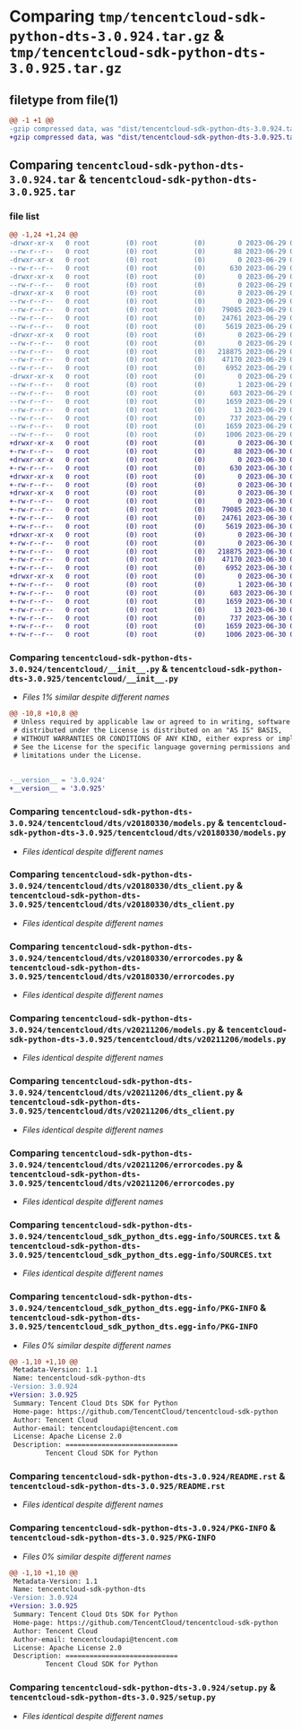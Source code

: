 # Comparing `tmp/tencentcloud-sdk-python-dts-3.0.924.tar.gz` & `tmp/tencentcloud-sdk-python-dts-3.0.925.tar.gz`

## filetype from file(1)

```diff
@@ -1 +1 @@
-gzip compressed data, was "dist/tencentcloud-sdk-python-dts-3.0.924.tar", last modified: Thu Jun 29 00:30:00 2023, max compression
+gzip compressed data, was "dist/tencentcloud-sdk-python-dts-3.0.925.tar", last modified: Fri Jun 30 02:09:41 2023, max compression
```

## Comparing `tencentcloud-sdk-python-dts-3.0.924.tar` & `tencentcloud-sdk-python-dts-3.0.925.tar`

### file list

```diff
@@ -1,24 +1,24 @@
-drwxr-xr-x   0 root         (0) root         (0)        0 2023-06-29 00:30:00.000000 tencentcloud-sdk-python-dts-3.0.924/
--rw-r--r--   0 root         (0) root         (0)       88 2023-06-29 00:30:00.000000 tencentcloud-sdk-python-dts-3.0.924/setup.cfg
-drwxr-xr-x   0 root         (0) root         (0)        0 2023-06-29 00:30:00.000000 tencentcloud-sdk-python-dts-3.0.924/tencentcloud/
--rw-r--r--   0 root         (0) root         (0)      630 2023-06-29 00:30:00.000000 tencentcloud-sdk-python-dts-3.0.924/tencentcloud/__init__.py
-drwxr-xr-x   0 root         (0) root         (0)        0 2023-06-29 00:30:00.000000 tencentcloud-sdk-python-dts-3.0.924/tencentcloud/dts/
--rw-r--r--   0 root         (0) root         (0)        0 2023-06-29 00:30:00.000000 tencentcloud-sdk-python-dts-3.0.924/tencentcloud/dts/__init__.py
-drwxr-xr-x   0 root         (0) root         (0)        0 2023-06-29 00:30:00.000000 tencentcloud-sdk-python-dts-3.0.924/tencentcloud/dts/v20180330/
--rw-r--r--   0 root         (0) root         (0)        0 2023-06-29 00:30:00.000000 tencentcloud-sdk-python-dts-3.0.924/tencentcloud/dts/v20180330/__init__.py
--rw-r--r--   0 root         (0) root         (0)    79085 2023-06-29 00:30:00.000000 tencentcloud-sdk-python-dts-3.0.924/tencentcloud/dts/v20180330/models.py
--rw-r--r--   0 root         (0) root         (0)    24761 2023-06-29 00:30:00.000000 tencentcloud-sdk-python-dts-3.0.924/tencentcloud/dts/v20180330/dts_client.py
--rw-r--r--   0 root         (0) root         (0)     5619 2023-06-29 00:30:00.000000 tencentcloud-sdk-python-dts-3.0.924/tencentcloud/dts/v20180330/errorcodes.py
-drwxr-xr-x   0 root         (0) root         (0)        0 2023-06-29 00:30:00.000000 tencentcloud-sdk-python-dts-3.0.924/tencentcloud/dts/v20211206/
--rw-r--r--   0 root         (0) root         (0)        0 2023-06-29 00:30:00.000000 tencentcloud-sdk-python-dts-3.0.924/tencentcloud/dts/v20211206/__init__.py
--rw-r--r--   0 root         (0) root         (0)   218875 2023-06-29 00:30:00.000000 tencentcloud-sdk-python-dts-3.0.924/tencentcloud/dts/v20211206/models.py
--rw-r--r--   0 root         (0) root         (0)    47170 2023-06-29 00:30:00.000000 tencentcloud-sdk-python-dts-3.0.924/tencentcloud/dts/v20211206/dts_client.py
--rw-r--r--   0 root         (0) root         (0)     6952 2023-06-29 00:30:00.000000 tencentcloud-sdk-python-dts-3.0.924/tencentcloud/dts/v20211206/errorcodes.py
-drwxr-xr-x   0 root         (0) root         (0)        0 2023-06-29 00:30:00.000000 tencentcloud-sdk-python-dts-3.0.924/tencentcloud_sdk_python_dts.egg-info/
--rw-r--r--   0 root         (0) root         (0)        1 2023-06-29 00:30:00.000000 tencentcloud-sdk-python-dts-3.0.924/tencentcloud_sdk_python_dts.egg-info/dependency_links.txt
--rw-r--r--   0 root         (0) root         (0)      603 2023-06-29 00:30:00.000000 tencentcloud-sdk-python-dts-3.0.924/tencentcloud_sdk_python_dts.egg-info/SOURCES.txt
--rw-r--r--   0 root         (0) root         (0)     1659 2023-06-29 00:30:00.000000 tencentcloud-sdk-python-dts-3.0.924/tencentcloud_sdk_python_dts.egg-info/PKG-INFO
--rw-r--r--   0 root         (0) root         (0)       13 2023-06-29 00:30:00.000000 tencentcloud-sdk-python-dts-3.0.924/tencentcloud_sdk_python_dts.egg-info/top_level.txt
--rw-r--r--   0 root         (0) root         (0)      737 2023-06-29 00:30:00.000000 tencentcloud-sdk-python-dts-3.0.924/README.rst
--rw-r--r--   0 root         (0) root         (0)     1659 2023-06-29 00:30:00.000000 tencentcloud-sdk-python-dts-3.0.924/PKG-INFO
--rw-r--r--   0 root         (0) root         (0)     1006 2023-06-29 00:30:00.000000 tencentcloud-sdk-python-dts-3.0.924/setup.py
+drwxr-xr-x   0 root         (0) root         (0)        0 2023-06-30 02:09:41.000000 tencentcloud-sdk-python-dts-3.0.925/
+-rw-r--r--   0 root         (0) root         (0)       88 2023-06-30 02:09:41.000000 tencentcloud-sdk-python-dts-3.0.925/setup.cfg
+drwxr-xr-x   0 root         (0) root         (0)        0 2023-06-30 02:09:41.000000 tencentcloud-sdk-python-dts-3.0.925/tencentcloud/
+-rw-r--r--   0 root         (0) root         (0)      630 2023-06-30 02:09:40.000000 tencentcloud-sdk-python-dts-3.0.925/tencentcloud/__init__.py
+drwxr-xr-x   0 root         (0) root         (0)        0 2023-06-30 02:09:41.000000 tencentcloud-sdk-python-dts-3.0.925/tencentcloud/dts/
+-rw-r--r--   0 root         (0) root         (0)        0 2023-06-30 02:09:40.000000 tencentcloud-sdk-python-dts-3.0.925/tencentcloud/dts/__init__.py
+drwxr-xr-x   0 root         (0) root         (0)        0 2023-06-30 02:09:41.000000 tencentcloud-sdk-python-dts-3.0.925/tencentcloud/dts/v20180330/
+-rw-r--r--   0 root         (0) root         (0)        0 2023-06-30 02:09:40.000000 tencentcloud-sdk-python-dts-3.0.925/tencentcloud/dts/v20180330/__init__.py
+-rw-r--r--   0 root         (0) root         (0)    79085 2023-06-30 02:09:40.000000 tencentcloud-sdk-python-dts-3.0.925/tencentcloud/dts/v20180330/models.py
+-rw-r--r--   0 root         (0) root         (0)    24761 2023-06-30 02:09:40.000000 tencentcloud-sdk-python-dts-3.0.925/tencentcloud/dts/v20180330/dts_client.py
+-rw-r--r--   0 root         (0) root         (0)     5619 2023-06-30 02:09:40.000000 tencentcloud-sdk-python-dts-3.0.925/tencentcloud/dts/v20180330/errorcodes.py
+drwxr-xr-x   0 root         (0) root         (0)        0 2023-06-30 02:09:41.000000 tencentcloud-sdk-python-dts-3.0.925/tencentcloud/dts/v20211206/
+-rw-r--r--   0 root         (0) root         (0)        0 2023-06-30 02:09:40.000000 tencentcloud-sdk-python-dts-3.0.925/tencentcloud/dts/v20211206/__init__.py
+-rw-r--r--   0 root         (0) root         (0)   218875 2023-06-30 02:09:40.000000 tencentcloud-sdk-python-dts-3.0.925/tencentcloud/dts/v20211206/models.py
+-rw-r--r--   0 root         (0) root         (0)    47170 2023-06-30 02:09:40.000000 tencentcloud-sdk-python-dts-3.0.925/tencentcloud/dts/v20211206/dts_client.py
+-rw-r--r--   0 root         (0) root         (0)     6952 2023-06-30 02:09:40.000000 tencentcloud-sdk-python-dts-3.0.925/tencentcloud/dts/v20211206/errorcodes.py
+drwxr-xr-x   0 root         (0) root         (0)        0 2023-06-30 02:09:41.000000 tencentcloud-sdk-python-dts-3.0.925/tencentcloud_sdk_python_dts.egg-info/
+-rw-r--r--   0 root         (0) root         (0)        1 2023-06-30 02:09:41.000000 tencentcloud-sdk-python-dts-3.0.925/tencentcloud_sdk_python_dts.egg-info/dependency_links.txt
+-rw-r--r--   0 root         (0) root         (0)      603 2023-06-30 02:09:41.000000 tencentcloud-sdk-python-dts-3.0.925/tencentcloud_sdk_python_dts.egg-info/SOURCES.txt
+-rw-r--r--   0 root         (0) root         (0)     1659 2023-06-30 02:09:41.000000 tencentcloud-sdk-python-dts-3.0.925/tencentcloud_sdk_python_dts.egg-info/PKG-INFO
+-rw-r--r--   0 root         (0) root         (0)       13 2023-06-30 02:09:41.000000 tencentcloud-sdk-python-dts-3.0.925/tencentcloud_sdk_python_dts.egg-info/top_level.txt
+-rw-r--r--   0 root         (0) root         (0)      737 2023-06-30 02:09:40.000000 tencentcloud-sdk-python-dts-3.0.925/README.rst
+-rw-r--r--   0 root         (0) root         (0)     1659 2023-06-30 02:09:41.000000 tencentcloud-sdk-python-dts-3.0.925/PKG-INFO
+-rw-r--r--   0 root         (0) root         (0)     1006 2023-06-30 02:09:40.000000 tencentcloud-sdk-python-dts-3.0.925/setup.py
```

### Comparing `tencentcloud-sdk-python-dts-3.0.924/tencentcloud/__init__.py` & `tencentcloud-sdk-python-dts-3.0.925/tencentcloud/__init__.py`

 * *Files 1% similar despite different names*

```diff
@@ -10,8 +10,8 @@
 # Unless required by applicable law or agreed to in writing, software
 # distributed under the License is distributed on an "AS IS" BASIS,
 # WITHOUT WARRANTIES OR CONDITIONS OF ANY KIND, either express or implied.
 # See the License for the specific language governing permissions and
 # limitations under the License.
 
 
-__version__ = '3.0.924'
+__version__ = '3.0.925'
```

### Comparing `tencentcloud-sdk-python-dts-3.0.924/tencentcloud/dts/v20180330/models.py` & `tencentcloud-sdk-python-dts-3.0.925/tencentcloud/dts/v20180330/models.py`

 * *Files identical despite different names*

### Comparing `tencentcloud-sdk-python-dts-3.0.924/tencentcloud/dts/v20180330/dts_client.py` & `tencentcloud-sdk-python-dts-3.0.925/tencentcloud/dts/v20180330/dts_client.py`

 * *Files identical despite different names*

### Comparing `tencentcloud-sdk-python-dts-3.0.924/tencentcloud/dts/v20180330/errorcodes.py` & `tencentcloud-sdk-python-dts-3.0.925/tencentcloud/dts/v20180330/errorcodes.py`

 * *Files identical despite different names*

### Comparing `tencentcloud-sdk-python-dts-3.0.924/tencentcloud/dts/v20211206/models.py` & `tencentcloud-sdk-python-dts-3.0.925/tencentcloud/dts/v20211206/models.py`

 * *Files identical despite different names*

### Comparing `tencentcloud-sdk-python-dts-3.0.924/tencentcloud/dts/v20211206/dts_client.py` & `tencentcloud-sdk-python-dts-3.0.925/tencentcloud/dts/v20211206/dts_client.py`

 * *Files identical despite different names*

### Comparing `tencentcloud-sdk-python-dts-3.0.924/tencentcloud/dts/v20211206/errorcodes.py` & `tencentcloud-sdk-python-dts-3.0.925/tencentcloud/dts/v20211206/errorcodes.py`

 * *Files identical despite different names*

### Comparing `tencentcloud-sdk-python-dts-3.0.924/tencentcloud_sdk_python_dts.egg-info/SOURCES.txt` & `tencentcloud-sdk-python-dts-3.0.925/tencentcloud_sdk_python_dts.egg-info/SOURCES.txt`

 * *Files identical despite different names*

### Comparing `tencentcloud-sdk-python-dts-3.0.924/tencentcloud_sdk_python_dts.egg-info/PKG-INFO` & `tencentcloud-sdk-python-dts-3.0.925/tencentcloud_sdk_python_dts.egg-info/PKG-INFO`

 * *Files 0% similar despite different names*

```diff
@@ -1,10 +1,10 @@
 Metadata-Version: 1.1
 Name: tencentcloud-sdk-python-dts
-Version: 3.0.924
+Version: 3.0.925
 Summary: Tencent Cloud Dts SDK for Python
 Home-page: https://github.com/TencentCloud/tencentcloud-sdk-python
 Author: Tencent Cloud
 Author-email: tencentcloudapi@tencent.com
 License: Apache License 2.0
 Description: ============================
         Tencent Cloud SDK for Python
```

### Comparing `tencentcloud-sdk-python-dts-3.0.924/README.rst` & `tencentcloud-sdk-python-dts-3.0.925/README.rst`

 * *Files identical despite different names*

### Comparing `tencentcloud-sdk-python-dts-3.0.924/PKG-INFO` & `tencentcloud-sdk-python-dts-3.0.925/PKG-INFO`

 * *Files 0% similar despite different names*

```diff
@@ -1,10 +1,10 @@
 Metadata-Version: 1.1
 Name: tencentcloud-sdk-python-dts
-Version: 3.0.924
+Version: 3.0.925
 Summary: Tencent Cloud Dts SDK for Python
 Home-page: https://github.com/TencentCloud/tencentcloud-sdk-python
 Author: Tencent Cloud
 Author-email: tencentcloudapi@tencent.com
 License: Apache License 2.0
 Description: ============================
         Tencent Cloud SDK for Python
```

### Comparing `tencentcloud-sdk-python-dts-3.0.924/setup.py` & `tencentcloud-sdk-python-dts-3.0.925/setup.py`

 * *Files identical despite different names*

